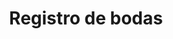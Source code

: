 ---
title: "Registro de bodas"
bg_image: "images/venue_waterfall.jpg"
layout: "information"
draft: false
menu:
  main:
    name: "Registro de bodas"
    weight: 6
  footer:
    name: "Registro de bodas"
    weight: 6

############################# Info 1 #################################
info1:
  enable: true
  title: "Regalos"
  image: "images/heart_hollow_two_countries.png"
  content: "Agradeceríamos no recibir regalos para esta boda. Somos muy agradecidos y afortunados de tener todo lo que necesitamos.
               <br> <br> Sabemos que sus vuelos, su tiempo y su presencia son valiosos,
               y ese sería el regalo perfecto para nosotros. ¡Tenemos ganas de verlos a todos!
"
---